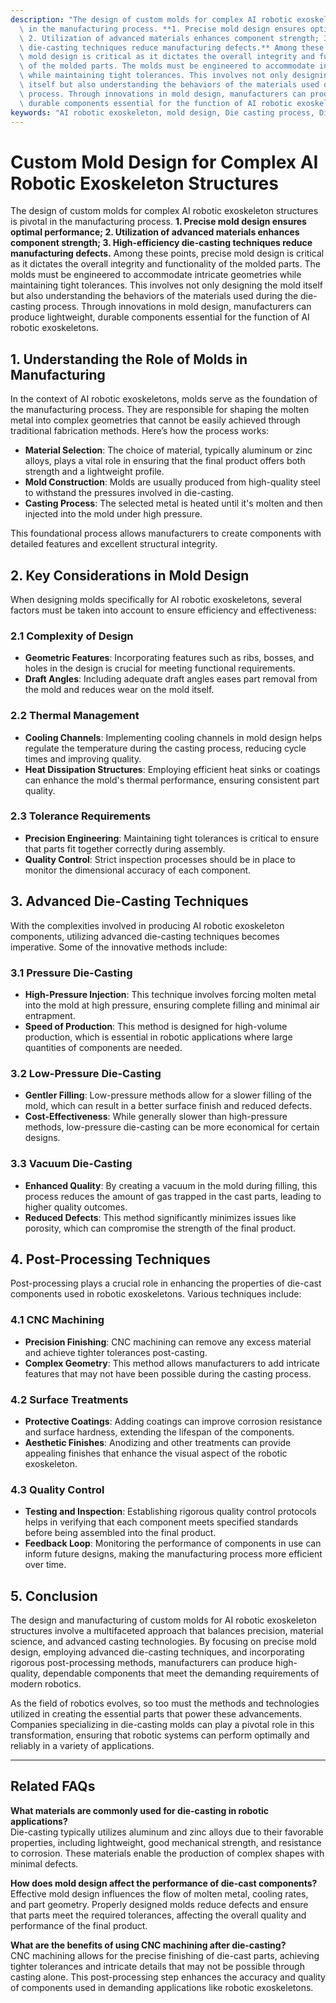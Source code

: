 ```yaml
---
description: "The design of custom molds for complex AI robotic exoskeleton structures is pivotal\
  \ in the manufacturing process. **1. Precise mold design ensures optimal performance;\
  \ 2. Utilization of advanced materials enhances component strength; 3. High-efficiency\
  \ die-casting techniques reduce manufacturing defects.** Among these points, precise\
  \ mold design is critical as it dictates the overall integrity and functionality\
  \ of the molded parts. The molds must be engineered to accommodate intricate geometries\
  \ while maintaining tight tolerances. This involves not only designing the mold\
  \ itself but also understanding the behaviors of the materials used during the die-casting\
  \ process. Through innovations in mold design, manufacturers can produce lightweight,\
  \ durable components essential for the function of AI robotic exoskeletons."
keywords: "AI robotic exoskeleton, mold design, Die casting process, Die-cast aluminum"
---
```

# Custom Mold Design for Complex AI Robotic Exoskeleton Structures

The design of custom molds for complex AI robotic exoskeleton structures is pivotal in the manufacturing process. **1. Precise mold design ensures optimal performance; 2. Utilization of advanced materials enhances component strength; 3. High-efficiency die-casting techniques reduce manufacturing defects.** Among these points, precise mold design is critical as it dictates the overall integrity and functionality of the molded parts. The molds must be engineered to accommodate intricate geometries while maintaining tight tolerances. This involves not only designing the mold itself but also understanding the behaviors of the materials used during the die-casting process. Through innovations in mold design, manufacturers can produce lightweight, durable components essential for the function of AI robotic exoskeletons.

## **1. Understanding the Role of Molds in Manufacturing**

In the context of AI robotic exoskeletons, molds serve as the foundation of the manufacturing process. They are responsible for shaping the molten metal into complex geometries that cannot be easily achieved through traditional fabrication methods. Here’s how the process works:

- **Material Selection**: The choice of material, typically aluminum or zinc alloys, plays a vital role in ensuring that the final product offers both strength and a lightweight profile.
- **Mold Construction**: Molds are usually produced from high-quality steel to withstand the pressures involved in die-casting.
- **Casting Process**: The selected metal is heated until it's molten and then injected into the mold under high pressure.

This foundational process allows manufacturers to create components with detailed features and excellent structural integrity.

## **2. Key Considerations in Mold Design**

When designing molds specifically for AI robotic exoskeletons, several factors must be taken into account to ensure efficiency and effectiveness:

### **2.1 Complexity of Design**
- **Geometric Features**: Incorporating features such as ribs, bosses, and holes in the design is crucial for meeting functional requirements.
- **Draft Angles**: Including adequate draft angles eases part removal from the mold and reduces wear on the mold itself.

### **2.2 Thermal Management**
- **Cooling Channels**: Implementing cooling channels in mold design helps regulate the temperature during the casting process, reducing cycle times and improving quality.
- **Heat Dissipation Structures**: Employing efficient heat sinks or coatings can enhance the mold's thermal performance, ensuring consistent part quality.

### **2.3 Tolerance Requirements**
- **Precision Engineering**: Maintaining tight tolerances is critical to ensure that parts fit together correctly during assembly.
- **Quality Control**: Strict inspection processes should be in place to monitor the dimensional accuracy of each component.

## **3. Advanced Die-Casting Techniques**

With the complexities involved in producing AI robotic exoskeleton components, utilizing advanced die-casting techniques becomes imperative. Some of the innovative methods include:

### **3.1 Pressure Die-Casting**
- **High-Pressure Injection**: This technique involves forcing molten metal into the mold at high pressure, ensuring complete filling and minimal air entrapment.
- **Speed of Production**: This method is designed for high-volume production, which is essential in robotic applications where large quantities of components are needed.

### **3.2 Low-Pressure Die-Casting**
- **Gentler Filling**: Low-pressure methods allow for a slower filling of the mold, which can result in a better surface finish and reduced defects.
- **Cost-Effectiveness**: While generally slower than high-pressure methods, low-pressure die-casting can be more economical for certain designs.

### **3.3 Vacuum Die-Casting**
- **Enhanced Quality**: By creating a vacuum in the mold during filling, this process reduces the amount of gas trapped in the cast parts, leading to higher quality outcomes.
- **Reduced Defects**: This method significantly minimizes issues like porosity, which can compromise the strength of the final product.

## **4. Post-Processing Techniques**

Post-processing plays a crucial role in enhancing the properties of die-cast components used in robotic exoskeletons. Various techniques include:

### **4.1 CNC Machining**
- **Precision Finishing**: CNC machining can remove any excess material and achieve tighter tolerances post-casting.
- **Complex Geometry**: This method allows manufacturers to add intricate features that may not have been possible during the casting process.

### **4.2 Surface Treatments**
- **Protective Coatings**: Adding coatings can improve corrosion resistance and surface hardness, extending the lifespan of the components.
- **Aesthetic Finishes**: Anodizing and other treatments can provide appealing finishes that enhance the visual aspect of the robotic exoskeleton.

### **4.3 Quality Control**
- **Testing and Inspection**: Establishing rigorous quality control protocols helps in verifying that each component meets specified standards before being assembled into the final product.
- **Feedback Loop**: Monitoring the performance of components in use can inform future designs, making the manufacturing process more efficient over time.

## **5. Conclusion**

The design and manufacturing of custom molds for AI robotic exoskeleton structures involve a multifaceted approach that balances precision, material science, and advanced casting technologies. By focusing on precise mold design, employing advanced die-casting techniques, and incorporating rigorous post-processing methods, manufacturers can produce high-quality, dependable components that meet the demanding requirements of modern robotics.

As the field of robotics evolves, so too must the methods and technologies utilized in creating the essential parts that power these advancements. Companies specializing in die-casting molds can play a pivotal role in this transformation, ensuring that robotic systems can perform optimally and reliably in a variety of applications.

---

## Related FAQs

**What materials are commonly used for die-casting in robotic applications?**  
Die-casting typically utilizes aluminum and zinc alloys due to their favorable properties, including lightweight, good mechanical strength, and resistance to corrosion. These materials enable the production of complex shapes with minimal defects.

**How does mold design affect the performance of die-cast components?**  
Effective mold design influences the flow of molten metal, cooling rates, and part geometry. Properly designed molds reduce defects and ensure that parts meet the required tolerances, affecting the overall quality and performance of the final product.

**What are the benefits of using CNC machining after die-casting?**  
CNC machining allows for the precise finishing of die-cast parts, achieving tighter tolerances and intricate details that may not be possible through casting alone. This post-processing step enhances the accuracy and quality of components used in demanding applications like robotic exoskeletons.
